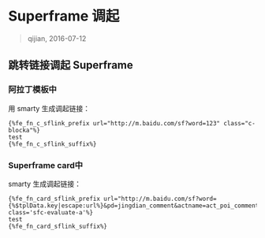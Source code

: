 # Superframe 调起

> qijian, 2016-07-12

## 跳转链接调起 Superframe

### 阿拉丁模板中

用 smarty 生成调起链接： 
```
{%fe_fn_c_sflink_prefix url="http://m.baidu.com/sf?word=123" class="c-blocka"%}
test
{%fe_fn_c_sflink_suffix%}
```

### Superframe card中

smarty 生成调起链接：
```
{%fe_fn_card_sflink_prefix url="http://m.baidu.com/sf?word={%$tplData.key|escape:url%}&pd=jingdian_comment&actname=act_poi_comments&title=" class='sfc-evaluate-a'%}
test
{%fe_fn_card_sflink_suffix%}
```
